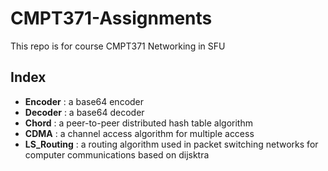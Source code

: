 # CMPT371-Assignments
This repo is for course CMPT371 Networking in SFU

## Index

* **Encoder** : a base64 encoder
* **Decoder** : a base64 decoder
* **Chord** : a peer-to-peer distributed hash table algorithm
* **CDMA** : a channel access algorithm for multiple access
* **LS_Routing** : a routing algorithm used in packet switching networks for computer communications based on dijsktra
